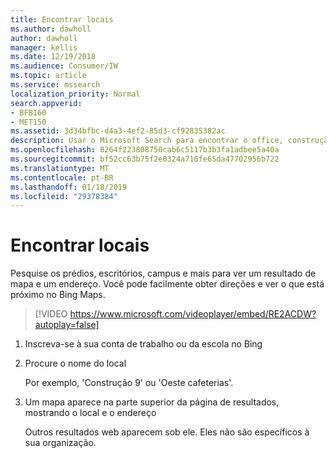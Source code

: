 ```yaml
---
title: Encontrar locais
ms.author: dawholl
author: dawholl
manager: kellis
ms.date: 12/19/2018
ms.audience: Consumer/IW
ms.topic: article
ms.service: mssearch
localization_priority: Normal
search.appverid:
- BFB160
- MET150
ms.assetid: 3d34bfbc-d4a3-4ef2-85d3-cf92835382ac
description: Usar o Microsoft Search para encontrar o office, construção e outros locais do espaço de trabalho, obtenham instruções e muito mais
ms.openlocfilehash: 8264f223808750cab6c5117b3b3fa1adbee5a40a
ms.sourcegitcommit: bf52cc63b75f2e0324a716fe65da47702956b722
ms.translationtype: MT
ms.contentlocale: pt-BR
ms.lasthandoff: 01/18/2019
ms.locfileid: "29378384"
---
```

# <a name="find-locations"></a>Encontrar locais

Pesquise os prédios, escritórios, campus e mais para ver um resultado de mapa e um endereço. Você pode facilmente obter direções e ver o que está próximo no Bing Maps.

> [!VIDEO https://www.microsoft.com/videoplayer/embed/RE2ACDW?autoplay=false]
  
1. Inscreva-se à sua conta de trabalho ou da escola no Bing
    
2. Procure o nome do local
    
    Por exemplo, 'Construção 9' ou 'Oeste cafeterias'.
    
3. Um mapa aparece na parte superior da página de resultados, mostrando o local e o endereço
    
    Outros resultados web aparecem sob ele. Eles não são específicos à sua organização.

  

